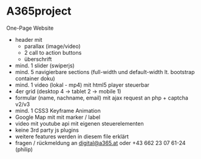 # A365project

One-Page Website

- header mit
  - parallax (image/video)
  - 2 call to action buttons
  - überschrift
- mind. 1 slider (swiperjs)
- mind. 5 navigierbare sections (full-width und default-width lt. bootstrap container doku)
- mind. 1 video (lokal - mp4) mit html5 player steuerbar
- 4er grid (desktop 4 -> tablet 2 -> mobile 1)
- formular (name, nachname, email) mit ajax request an php + captcha v2/v3
- mind. 1 CSS3 Keyframe Animation
- Google Map mit mit marker / label
- video mit youtube api mit eigenen steuerelementen
- keine 3rd party js plugins
- weitere features werden in diesem file erklärt
- fragen / rückmeldung an digital@a365.at oder +43 662 23 07 61-24 (philip)
